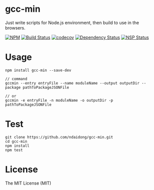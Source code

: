 # gcc-min
Just write scripts for Node.js environment, then build to use in the browsers.

[![NPM](https://badge.fury.io/js/gcc-min.svg)](https://badge.fury.io/js/gcc-min)
[![Build Status](https://travis-ci.org/ndaidong/gcc-min.svg?branch=master)](https://travis-ci.org/ndaidong/gcc-min)
[![codecov](https://codecov.io/gh/ndaidong/gcc-min/branch/master/graph/badge.svg)](https://codecov.io/gh/ndaidong/gcc-min)
[![Dependency Status](https://gemnasium.com/badges/github.com/ndaidong/gcc-min.svg)](https://gemnasium.com/github.com/ndaidong/gcc-min)
[![NSP Status](https://nodesecurity.io/orgs/techpush/projects/1423652f-9450-40d0-9df6-1d54b2312441/badge)](https://nodesecurity.io/orgs/techpush/projects/1423652f-9450-40d0-9df6-1d54b2312441)


# Usage

```
npm install gcc-min --save-dev

// command
gccmin --entry entryFile --name moduleName --output outputDir --package pathToPackageJSONFile

// or
gccmin -e entryFile -n moduleName -o outputDir -p pathToPackageJSONFile
```


# Test

```
git clone https://github.com/ndaidong/gcc-min.git
cd gcc-min
npm install
npm test
```

# License

The MIT License (MIT)
